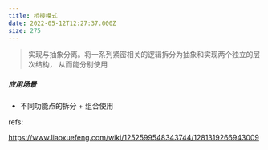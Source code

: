 ```yaml
---
title: 桥接模式
date: 2022-05-12T12:27:37.000Z
size: 275
---
```

> 实现与抽象分离。将一系列紧密相关的逻辑拆分为抽象和实现两个独立的层次结构， 从而能分别使用

##### 应用场景

- 不同功能点的拆分 + 组合使用



refs:

https://www.liaoxuefeng.com/wiki/1252599548343744/1281319266943009
